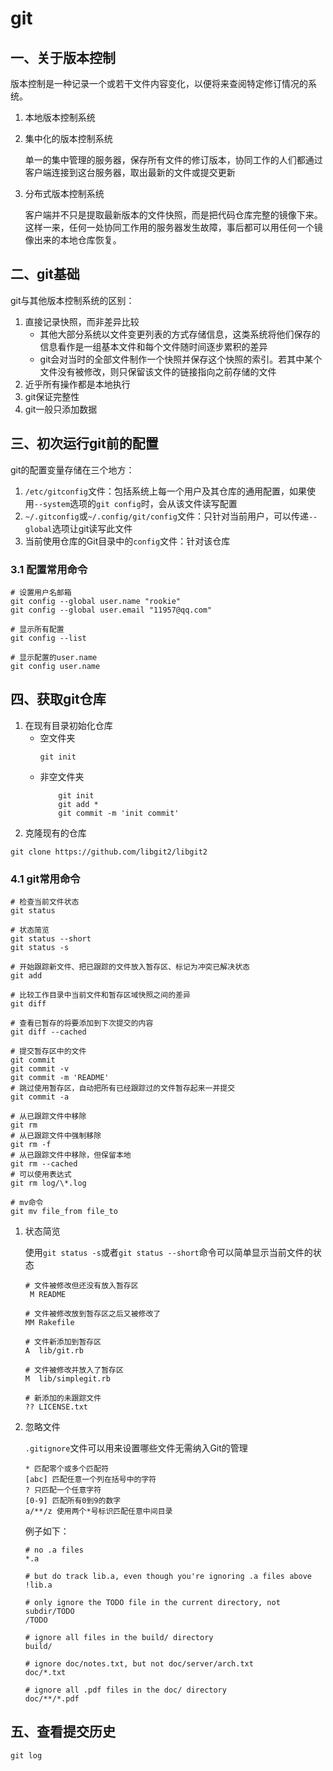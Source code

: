 # git

## 一、关于版本控制

版本控制是一种记录一个或若干文件内容变化，以便将来查阅特定修订情况的系统。

1. 本地版本控制系统
2. 集中化的版本控制系统

    单一的集中管理的服务器，保存所有文件的修订版本，协同工作的人们都通过客户端连接到这台服务器，取出最新的文件或提交更新
    
3. 分布式版本控制系统

    客户端并不只是提取最新版本的文件快照，而是把代码仓库完整的镜像下来。这样一来，任何一处协同工作用的服务器发生故障，事后都可以用任何一个镜像出来的本地仓库恢复。
    
## 二、git基础

git与其他版本控制系统的区别：

1. 直接记录快照，而非差异比较
    - 其他大部分系统以文件变更列表的方式存储信息，这类系统将他们保存的信息看作是一组基本文件和每个文件随时间逐步累积的差异
    - git会对当时的全部文件制作一个快照并保存这个快照的索引。若其中某个文件没有被修改，则只保留该文件的链接指向之前存储的文件
2. 近乎所有操作都是本地执行
3. git保证完整性
4. git一般只添加数据

## 三、初次运行git前的配置

git的配置变量存储在三个地方：

1. `/etc/gitconfig`文件：包括系统上每一个用户及其仓库的通用配置，如果使用`--system`选项的`git config`时，会从该文件读写配置
2. `~/.gitconfig`或`~/.config/git/config`文件：只针对当前用户，可以传递`--global`选项让git读写此文件
3. 当前使用仓库的Git目录中的`config`文件：针对该仓库

### 3.1 配置常用命令
```
# 设置用户名邮箱
git config --global user.name "rookie"
git config --global user.email "11957@qq.com"

# 显示所有配置
git config --list

# 显示配置的user.name
git config user.name

```

## 四、获取git仓库

1. 在现有目录初始化仓库
    - 空文件夹
        ```
        git init
        ```
    - 非空文件夹
        ```
            git init 
            git add *
            git commit -m 'init commit'
        ```
2. 克隆现有的仓库

```
git clone https://github.com/libgit2/libgit2
```

### 4.1 git常用命令

```
# 检查当前文件状态
git status

# 状态简览
git status --short
git status -s

# 开始跟踪新文件、把已跟踪的文件放入暂存区、标记为冲突已解决状态
git add

# 比较工作目录中当前文件和暂存区域快照之间的差异
git diff

# 查看已暂存的将要添加到下次提交的内容
git diff --cached

# 提交暂存区中的文件
git commit 
git commit -v
git commit -m 'README'
# 跳过使用暂存区，自动把所有已经跟踪过的文件暂存起来一并提交
git commit -a

# 从已跟踪文件中移除
git rm
# 从已跟踪文件中强制移除
git rm -f
# 从已跟踪文件中移除，但保留本地
git rm --cached 
# 可以使用表达式
git rm log/\*.log

# mv命令
git mv file_from file_to

```

1. 状态简览

    使用`git status -s`或者`git status --short`命令可以简单显示当前文件的状态
    
    ```
    # 文件被修改但还没有放入暂存区
     M README
     
    # 文件被修改放到暂存区之后又被修改了
    MM Rakefile
    
    # 文件新添加到暂存区
    A  lib/git.rb
    
    # 文件被修改并放入了暂存区
    M  lib/simplegit.rb
    
    # 新添加的未跟踪文件
    ?? LICENSE.txt
    ```

2. 忽略文件

    `.gitignore`文件可以用来设置哪些文件无需纳入Git的管理
    
    ```
    * 匹配零个或多个匹配符
    [abc] 匹配任意一个列在括号中的字符
    ? 只匹配一个任意字符
    [0-9] 匹配所有0到9的数字
    a/**/z 使用两个*号标识匹配任意中间目录
    ```
    
    例子如下：
    
    ```
    # no .a files
    *.a
    
    # but do track lib.a, even though you're ignoring .a files above
    !lib.a
    
    # only ignore the TODO file in the current directory, not subdir/TODO
    /TODO
    
    # ignore all files in the build/ directory
    build/
    
    # ignore doc/notes.txt, but not doc/server/arch.txt
    doc/*.txt
    
    # ignore all .pdf files in the doc/ directory
    doc/**/*.pdf
    ```

## 五、查看提交历史

`git log`
